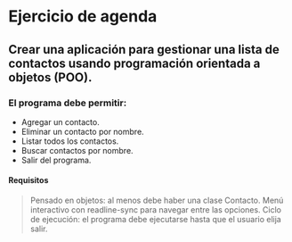 # Ejercicio de agenda
## Crear una aplicación para gestionar una lista de contactos usando programación orientada a objetos (POO).
### El programa debe permitir:
 - Agregar un contacto.
 - Eliminar un contacto por nombre.
 - Listar todos los contactos.
 - Buscar contactos por nombre.
 - Salir del programa.

#### Requisitos
> Pensado en objetos: al menos debe haber una clase Contacto.
Menú interactivo con readline-sync para navegar entre las opciones.
Ciclo de ejecución: el programa debe ejecutarse hasta que el usuario elija salir.